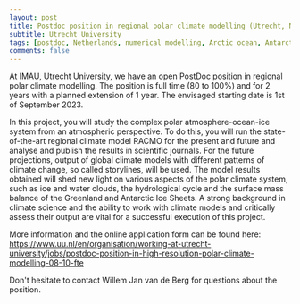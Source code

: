 ```yaml
---
layout: post
title: Postdoc position in regional polar climate modelling (Utrecht, Netherlands)
subtitle: Utrecht University
tags: [postdoc, Netherlands, numerical modelling, Arctic ocean, Antarctica]
comments: false
---
```

At IMAU, Utrecht University, we have an open PostDoc position in regional polar climate modelling. The position is full time (80 to 100%) and for 2 years with a planned extension of 1 year. The envisaged starting date is 1st of September 2023.

 

In this project, you will study the complex polar atmosphere-ocean-ice system from an atmospheric perspective. To do this, you will run the state-of-the-art regional climate model RACMO for the present and future and analyse and publish the results in scientific journals. For the future projections, output of global climate models with different patterns of climate change, so called storylines, will be used. The model results obtained will shed new light on various aspects of the polar climate system, such as ice and water clouds, the hydrological cycle and the surface mass balance of the Greenland and Antarctic Ice Sheets. A strong background in climate science and the ability to work with climate models and critically assess their output are vital for a successful execution of this project.

 

More information and the online application form can be found here: https://www.uu.nl/en/organisation/working-at-utrecht-university/jobs/postdoc-position-in-high-resolution-polar-climate-modelling-08-10-fte

 

Don't hesitate to contact Willem Jan van de Berg for questions about the position.

